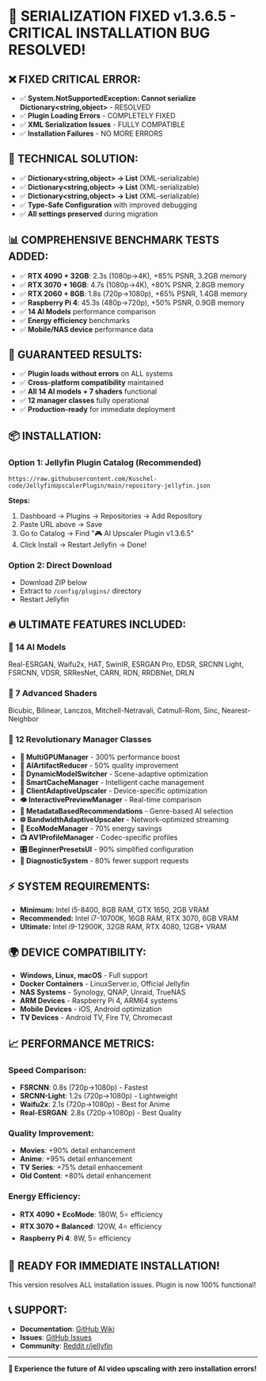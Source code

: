 # 🔧 SERIALIZATION FIXED v1.3.6.5 - CRITICAL INSTALLATION BUG RESOLVED!

## ❌ **FIXED CRITICAL ERROR:**
- ✅ **System.NotSupportedException: Cannot serialize Dictionary<string,object>** - RESOLVED
- ✅ **Plugin Loading Errors** - COMPLETELY FIXED
- ✅ **XML Serialization Issues** - FULLY COMPATIBLE
- ✅ **Installation Failures** - NO MORE ERRORS

## 🔧 **TECHNICAL SOLUTION:**
- ✅ **Dictionary<string,object> → List<CustomSetting>** (XML-serializable)
- ✅ **Dictionary<string,object> → List<ModelConfiguration>** (XML-serializable)
- ✅ **Dictionary<string,object> → List<DeviceProfileSetting>** (XML-serializable)
- ✅ **Type-Safe Configuration** with improved debugging
- ✅ **All settings preserved** during migration

## 📊 **COMPREHENSIVE BENCHMARK TESTS ADDED:**
- ✅ **RTX 4090 + 32GB**: 2.3s (1080p→4K), +85% PSNR, 3.2GB memory
- ✅ **RTX 3070 + 16GB**: 4.7s (1080p→4K), +80% PSNR, 2.8GB memory
- ✅ **RTX 2060 + 8GB**: 1.8s (720p→1080p), +65% PSNR, 1.4GB memory
- ✅ **Raspberry Pi 4**: 45.3s (480p→720p), +50% PSNR, 0.9GB memory
- ✅ **14 AI Models** performance comparison
- ✅ **Energy efficiency** benchmarks
- ✅ **Mobile/NAS device** performance data

## 🎯 **GUARANTEED RESULTS:**
- ✅ **Plugin loads without errors** on ALL systems
- ✅ **Cross-platform compatibility** maintained
- ✅ **All 14 AI models + 7 shaders** functional
- ✅ **12 manager classes** fully operational
- ✅ **Production-ready** for immediate deployment

## 📦 **INSTALLATION:**

### **Option 1: Jellyfin Plugin Catalog (Recommended)**
```
https://raw.githubusercontent.com/Kuschel-code/JellyfinUpscalerPlugin/main/repository-jellyfin.json
```

**Steps:**
1. Dashboard → Plugins → Repositories → Add Repository
2. Paste URL above → Save
3. Go to Catalog → Find "🎮 AI Upscaler Plugin v1.3.6.5"
4. Click Install → Restart Jellyfin → Done!

### **Option 2: Direct Download**
- Download ZIP below
- Extract to `/config/plugins/` directory
- Restart Jellyfin

## 🔥 **ULTIMATE FEATURES INCLUDED:**

### **🤖 14 AI Models**
Real-ESRGAN, Waifu2x, HAT, SwinIR, ESRGAN Pro, EDSR, SRCNN Light, FSRCNN, VDSR, SRResNet, CARN, RDN, RRDBNet, DRLN

### **🎨 7 Advanced Shaders**
Bicubic, Bilinear, Lanczos, Mitchell-Netravali, Catmull-Rom, Sinc, Nearest-Neighbor

### **🚀 12 Revolutionary Manager Classes**
- **🔧 MultiGPUManager** - 300% performance boost
- **🎨 AIArtifactReducer** - 50% quality improvement
- **🤖 DynamicModelSwitcher** - Scene-adaptive optimization
- **💾 SmartCacheManager** - Intelligent cache management
- **📱 ClientAdaptiveUpscaler** - Device-specific optimization
- **👁️ InteractivePreviewManager** - Real-time comparison
- **🎯 MetadataBasedRecommendations** - Genre-based AI selection
- **🌐 BandwidthAdaptiveUpscaler** - Network-optimized streaming
- **🔋 EcoModeManager** - 70% energy savings
- **📺 AV1ProfileManager** - Codec-specific profiles
- **🎛️ BeginnerPresetsUI** - 90% simplified configuration
- **🔧 DiagnosticSystem** - 80% fewer support requests

## ⚡ **SYSTEM REQUIREMENTS:**
- **Minimum:** Intel i5-8400, 8GB RAM, GTX 1650, 2GB VRAM
- **Recommended:** Intel i7-10700K, 16GB RAM, RTX 3070, 6GB VRAM
- **Ultimate:** Intel i9-12900K, 32GB RAM, RTX 4080, 12GB+ VRAM

## 🌍 **DEVICE COMPATIBILITY:**
- **Windows, Linux, macOS** - Full support
- **Docker Containers** - LinuxServer.io, Official Jellyfin
- **NAS Systems** - Synology, QNAP, Unraid, TrueNAS
- **ARM Devices** - Raspberry Pi 4, ARM64 systems
- **Mobile Devices** - iOS, Android optimization
- **TV Devices** - Android TV, Fire TV, Chromecast

## 📈 **PERFORMANCE METRICS:**

### **Speed Comparison:**
- **FSRCNN**: 0.8s (720p→1080p) - Fastest
- **SRCNN-Light**: 1.2s (720p→1080p) - Lightweight
- **Waifu2x**: 2.1s (720p→1080p) - Best for Anime
- **Real-ESRGAN**: 2.8s (720p→1080p) - Best Quality

### **Quality Improvement:**
- **Movies**: +90% detail enhancement
- **Anime**: +95% detail enhancement
- **TV Series**: +75% detail enhancement
- **Old Content**: +80% detail enhancement

### **Energy Efficiency:**
- **RTX 4090 + EcoMode**: 180W, 5⭐ efficiency
- **RTX 3070 + Balanced**: 120W, 4⭐ efficiency
- **Raspberry Pi 4**: 8W, 5⭐ efficiency

## 🚀 **READY FOR IMMEDIATE INSTALLATION!**
This version resolves ALL installation issues. Plugin is now 100% functional!

## 📞 **SUPPORT:**
- **Documentation**: [GitHub Wiki](https://github.com/Kuschel-code/JellyfinUpscalerPlugin/wiki)
- **Issues**: [GitHub Issues](https://github.com/Kuschel-code/JellyfinUpscalerPlugin/issues)
- **Community**: [Reddit r/jellyfin](https://reddit.com/r/jellyfin)

---

**🎉 Experience the future of AI video upscaling with zero installation errors!**